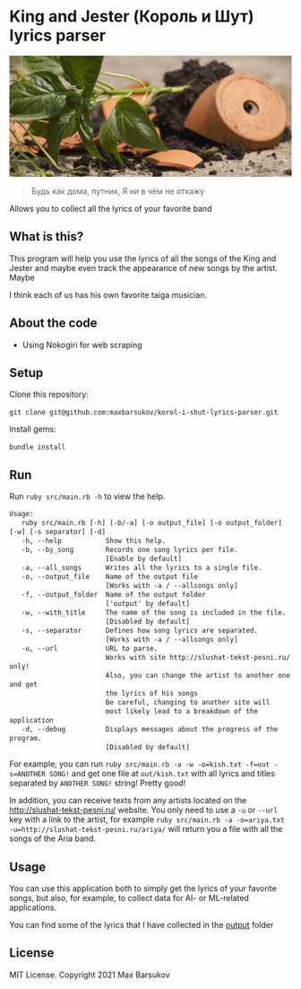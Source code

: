 # King and Jester (Король и Шут) lyrics parser

![Gorshok](https://github.com/maxbarsukov/korol-i-shut-lyrics-parser/blob/master/docs/images/gorshok.jpg?raw=true)

> Будь как дома, путник, Я ни в чём не откажу

Allows you to collect all the lyrics of your favorite band

## What is this? 

This program will help you use the lyrics of all the songs of the King and Jester and maybe even track
the appearance of new songs by the artist. Maybe

I think each of us has his own favorite taiga musician.

## About the code

- Using Nokogiri for web scraping

## Setup

Clone this repository:

`git clone git@github.com:maxbarsukov/korol-i-shut-lyrics-parser.git`

Install gems:

`bundle install`

## Run

Run `ruby src/main.rb -h` to view the help.
```
Usage:
   ruby src/main.rb [-h] [-b/-a] [-o output_file] [-o output_folder] [-w] [-s separator] [-d]
   -h, --help           Show this help.
   -b, --by_song        Records one song lyrics per file.
                        [Enable by default]
   -a, --all_songs      Writes all the lyrics to a single file.
   -o, --output_file    Name of the output file
                        [Works with -a / --allsongs only]
   -f, --output_folder  Name of the output folder
                        ['output' by default]
   -w, --with_title     The name of the song is included in the file.
                        [Disabled by default]
   -s, --separator      Defines how song lyrics are separated.
                        [Works with -a / --allsongs only]
   -u, --url            URL to parse.
                        Works with site http://slushat-tekst-pesni.ru/ only!
                        Also, you can change the artist to another one and get
                        the lyrics of his songs
                        Be careful, changing to another site will
                        most likely lead to a breakdown of the application
   -d, --debug          Displays messages about the progress of the program.
                        [Disabled by default]
```

For example, you can run  `ruby src/main.rb -a -w -o=kish.txt -f=out -s=ANOTHER SONG!` and get one file at `out/kish.txt` with all lyrics and titles separated by `ANOTHER SONG!` string! Pretty good!

In addition, you can receive texts from any artists located on the http://slushat-tekst-pesni.ru/ website.
You only need to use a  `-u` or `--url` key with a link to the artist, for example
`ruby src/main.rb -a -o=ariya.txt -u=http://slushat-tekst-pesni.ru/ariya/` will return you a file with all the songs of the Aria band.

## Usage

You can use this application both to simply get the lyrics of your favorite songs,
but also, for example, to collect data for AI- or ML-related applications.

You can find some of the lyrics that I have collected in the [output](https://github.com/maxbarsukov/korol-i-shut-lyrics-parser/tree/master/output) folder

## License

MIT License. Copyright 2021 Max Barsukov
